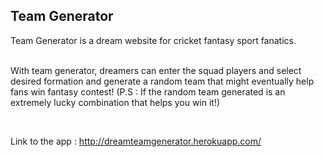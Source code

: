 ## Team Generator

Team Generator is a dream website for cricket fantasy sport fanatics. </br> </br>


With team generator, dreamers can enter the squad players and select desired formation and generate a random team that might eventually help fans win fantasy contest! (P.S : If the random team generated is an extremely lucky combination that helps you win it!)


</br>


Link to the app : http://dreamteamgenerator.herokuapp.com/
